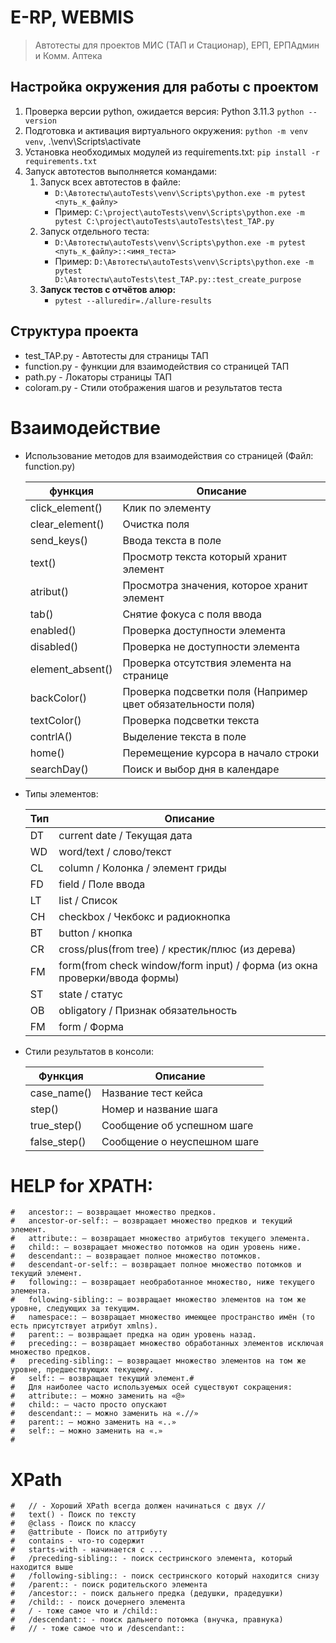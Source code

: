 # E-RP, WEBMIS

> Автотесты для проектов МИС (ТАП и Стационар), ЕРП, ЕРПАдмин и Комм. Аптека 


## Настройка окружения для работы с проектом
1. Проверка версии python, ожидается версия: Python 3.11.3 `python --version`
2. Подготовка и активация виртуального окружения: `python -m venv venv`, .\venv\Scripts\activate
3. Установка необходимых модулей из requirements.txt: `pip install -r requirements.txt`
4. Запуск автотестов выполняется командами: 
   1. Запуск всех автотестов в файле: 
      - `D:\Автотесты\autoTests\venv\Scripts\python.exe -m pytest <путь_к_файлу>`
      - Пример: `C:\project\autoTests\venv\Scripts\python.exe -m pytest C:\project\autoTests\autoTests\test_TAP.py`
   2. Запуск отдельного теста:
      - `D:\Автотесты\autoTests\venv\Scripts\python.exe -m pytest <путь_к_файлу>::<имя_теста>`
      - Пример: `D:\Автотесты\autoTests\venv\Scripts\python.exe -m pytest D:\Автотесты\autoTests\test_TAP.py::test_create_purpose`
   3. **Запуск тестов с отчётов алюр:** 
      - `pytest --alluredir=./allure-results`


## Структура проекта
- test_TAP.py - Автотесты для страницы ТАП
- function.py - функции для взаимодействия со страницей ТАП
- path.py     - Локаторы страницы ТАП
- coloram.py  - Стили отображения шагов и результатов теста



# Взаимодействие
- Использование методов для взаимодействия со страницей (Файл: function.py)

    | функция          | Описание                                                    |
    |------------------|-------------------------------------------------------------|
    | click_element()  | Клик по элементу                                            
    | clear_element()  | Очистка поля                                                
    | send_keys()      | Ввода текста в поле                                         
    | text()           | Просмотр текста который хранит элемент                      
    | atribut()        | Просмотра значения, которое хранит элемент                  
    | tab()            | Снятие фокуса с поля ввода                                  
    | enabled()        | Проверка доступности элемента                               
    | disabled()       | Проверка не доступности элемента                            
    | element_absent() | Проверка отсутствия элемента на странице                    
    | backColor()      | Проверка подсветки поля (Например цвет обязательности поля) 
    | textColor()      | Проверка подсветки текста                                   
    | contrlA()        | Выделение текста в поле                                     
    | home()           | Перемещение курсора в начало строки                         
    | searchDay()      | Поиск и выбор дня в календаре                               

   
- Типы  элементов:

    | Тип | Описание                                                                  |
    |-----|---------------------------------------------------------------------------|
    | DT  | current date / Текущая дата                                               
    | WD  | word/text / слово/текст                                                   
    | CL  | column    / Колонка / элемент гриды                                       
    | FD  | field     / Поле ввода                                                    
    | LT  | list      / Список                                                        
    | CH  | checkbox  / Чекбокс и радиокнопка                                         
    | BT  | button    / кнопка                                                        
    | CR  | cross/plus(from tree)              / крестик/плюс (из дерева)             
    | FM  | form(from check window/form input) / форма (из окна проверки/ввода формы) 
    | ST  | state / статус                                                            
    | OB  | obligatory / Признак обязательность                                       
    | FM  | form / Форма                                                              


- Стили результатов в консоли:

    | Функция      | Описание                     |
    |--------------|------------------------------|
    | case_name()  | Название тест кейса          
    | step()       | Номер и название шага        
    | true_step()  | Сообщение об успешном шаге   
    | false_step() | Сообщение о неуспешном шаге  

# HELP for XPATH:
    #   ancestor:: — возвращает множество предков.
    #   ancestor-or-self:: — возвращает множество предков и текущий элемент.
    #   attribute:: — возвращает множество атрибутов текущего элемента.
    #   child:: — возвращает множество потомков на один уровень ниже.
    #   descendant:: — возвращает полное множество потомков.
    #   descendant-or-self:: — возвращает полное множество потомков и текущий элемент.
    #   following:: — возвращает необработанное множество, ниже текущего элемента.
    #   following-sibling:: — возвращает множество элементов на том же уровне, следующих за текущим.
    #   namespace:: — возвращает множество имеющее пространство имён (то есть присутствует атрибут xmlns).
    #   parent:: — возвращает предка на один уровень назад.
    #   preceding:: — возвращает множество обработанных элементов исключая множество предков.
    #   preceding-sibling:: — возвращает множество элементов на том же уровне, предшествующих текущему.
    #   self:: — возвращает текущий элемент.#
    #   Для наиболее часто используемых осей существуют сокращения:
    #   attribute:: — можно заменить на «@»
    #   child:: — часто просто опускают
    #   descendant:: — можно заменить на «.//»
    #   parent:: — можно заменить на «..»
    #   self:: — можно заменить на «.»
    #

#   XPath
    #   // - Хороший XPath всегда должен начинаться с двух //
    #   text() - Поиск по тексту
    #   @class - Поиск по классу
    #   @attribute - Поиск по аттрибуту 
    #   contains - что-то содержит
    #   starts-with - начинается с ...
    #   /preceding-sibling:: - поиск сестринского элемента, который находится выше
    #   /following-sibling:: - поиск сестринского который находится снизу
    #   /parent:: - поиск родительского элемента
    #   /ancestor:: - поиск дальнего предка (дедушки, прадедушки)
    #   /child:: - поиск дочернего элемента
    #   / - тоже самое что и /child::
    #   /descendant:: - поиск дальнего потомка (внучка, правнука)
    #   // - тоже самое что и /descendant::



